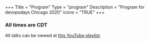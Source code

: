 +++
Title = "Program"
Type = "program"
Description = "Program for devopsdays Chicago 2020"
icons = "TRUE"
+++

### All times are CDT

All talks can be viewed at [this YouTube playlist](https://www.youtube.com/playlist?list=PL4z5H5AKpft0cn5i05QfI_326pvjJRne3).
